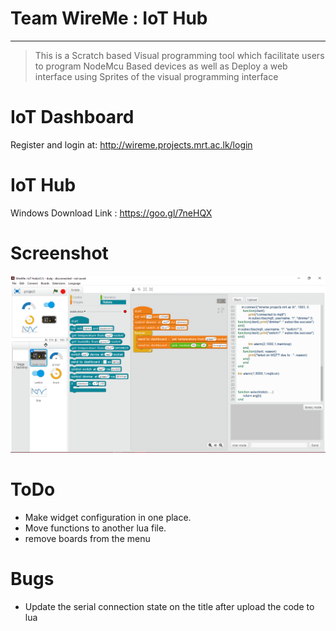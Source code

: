 Team WireMe : IoT Hub
===================
---
> This is a Scratch based Visual programming tool which facilitate users to program NodeMcu Based devices as well as Deploy a web interface using Sprites of the visual programming interface

IoT Dashboard
=============
Register and login at: http://wireme.projects.mrt.ac.lk/login

IoT Hub
=======
Windows Download Link : https://goo.gl/7neHQX 

Screenshot
==========
![alt text](src/media/readme/wireme.PNG "WireMe")


ToDo
====
 - Make widget configuration in one place.
 - Move functions to another lua file.
 - remove boards from the menu

Bugs
====
- Update the serial connection state on the title after upload the code to lua